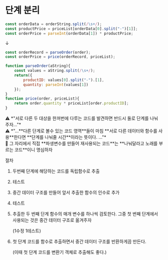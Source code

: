 # 단계 분리

```jsx
const orderData = orderString.split(/\s+/);
const productPrice = priceList[orderData[0].split("-")[1]];
const orderPrice = parseInt(orderData[1]) * productPrice;
```

↓

```jsx
const orderRecord = parseOrder(order);
const orderPrice = price(orderRecord, priceList);

function parseOrder(aString){
	const values = aString.split(/\s+/);
	return({
		productID: values[0].split("-").[1],
		quantity: parseInt(values[1])
	});
}
function price(order, priceList){
	return order.quantity * priceList[order.productID];
}
```

<aside>
⚠️ *"서로 다른 두 대상을 한꺼번에 다루는 코드를 발견하면 반드시 둘로 단계를 나눠 주자..."*

</aside>

<aside>
⚠️ *"...**다른 단계로 볼수 있는 코드 영역**들이 마침 **서로 다른 데이터와 함수를 사용**한다면 **단계를 나눠줄 시간**이라는 뜻이다. ..."*

</aside>

<aside>
💬 그 자리에서 직접 **파생변수를 만들어 재사용되는 코드**는 **나눠달라고 노래를 부르는 코드**이니 명심하자

</aside>

절차

1. 두번째 단계에 해당하는 코드를 독립함수로 추출
2. 테스트
3. 중간 데이터 구조를 만들어 앞서 추출한 함수의 인수로 추가
4. 테스트
5. 추출한 두 번째 단계 함수의 매개 변수를 하나씩 검토한다. 그중 첫 번째 단계에서 사용되는 것은 중간 데이터 구조로 옮겨주자

    (1수정 1테스트)

6. 첫 단계 코드를 함수로 추출하면서 중간 데이터 구조를 반환하게끔 만든다.

    (이때 첫 단계 코드를 변환기 객체로 추출해도 좋다.)
